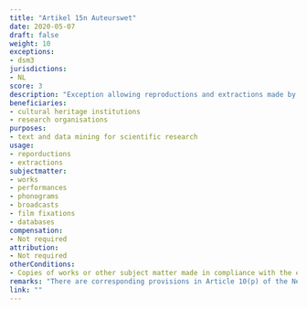 ```yaml
---
title: "Artikel 15n Auteurswet"
date: 2020-05-07 
draft: false
weight: 10
exceptions:
- dsm3
jurisdictions:
- NL
score: 3
description: "Exception allowing reproductions and extractions made by research organisations and cultural heritage institutions in order to carry out, for the purposes of scientific research, text and data mining of works or other subject matter to which they have lawful access." 
beneficiaries:
- cultural heritage institutions
- research organisations
purposes: 
- text and data mining for scientific research
usage:
- reporductions
- extractions
subjectmatter:
- works
- performances
- phonograms
- broadcasts
- film fixations
- databases
compensation: 
- Not required 
attribution:
- Not required
otherConditions: 
- Copies of works or other subject matter made in compliance with the exception must be stored with an appropriate level of security and may only be retained for the purposes of scientific research, including for the verification of research results.
remarks: "There are corresponding provisions in Article 10(p) of the Neighbouring rights act and 4a(a) of the Database Act"
link: ""
---
```

